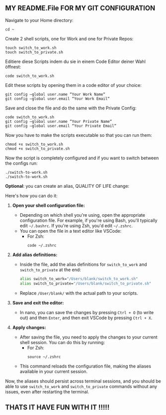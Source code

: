 ## MY README.File FOR MY GIT CONFIGURATION

Navigate to your Home directory:

	cd ~



Create 2 shell scripts, one for Work and one for Private Repos:


	touch switch_to_work.sh
	touch switch_to_private.sh


Editiere diese Scripts indem du sie in einem Code Editor deiner Wahl öffnest:

	code switch_to_work.sh


Edit these scripts by opening them in a code editor of your choice:

	git config —global user.name “Your Work Name“
	git config —global user.email “Your Work Email“


Save and close the file and do the same with the Private Config:

	code switch_to_work.sh
	git config —global user.name “Your Private Name“
	git config —global user.email “Your Private Email“


Now you have to make the scripts executable so that you can run them:

	chmod +x switch_to_work.sh
	chmod +x switch_to_private.sh


Now the script is completely configured and if you want to switch between the configs run:

	./switch-to-work.sh
	./switch-to-work.sh

__Optional__: you can create an alias, QUALITY OF LIFE change:

Here's how you can do it:

1. **Open your shell configuration file:**
   - Depending on which shell you're using, open the appropriate configuration file. For example, if you're using Bash, you'll typically edit `~/.bashrc`. If you're using Zsh, you'd edit `~/.zshrc`.
   - You can open the file in a text editor like VSCode:
     - For Zsh:
       ```
       code ~/.zshrc
       ```

2. **Add alias definitions:**
   - Inside the file, add the alias definitions for `switch_to_work` and `switch_to_private` at the end:
     ```bash
     alias switch_to_work="/Users/blank/switch_to_work.sh"
     alias switch_to_private="/Users/blank/switch_to_private.sh"
     ```
   - Replace `/User/blank/` with the actual path to your scripts.

3. **Save and exit the editor:**
   - In nano, you can save the changes by pressing `Ctrl + O` (to write out) and then `Enter`, and then exit VSCode by pressing `Ctrl + X`.

4. **Apply changes:**
   - After saving the file, you need to apply the changes to your current shell session. You can do this by running:
     - For Zsh:
       ```
       source ~/.zshrc
       ```
   - This command reloads the configuration file, making the aliases available in your current session.
   
Now, the aliases should persist across terminal sessions, and you should be able to use `switch_to_work` and `switch_to_private` commands without any issues, even after restarting the terminal.







## THATS IT HAVE FUN WITH IT !!!!!
	






